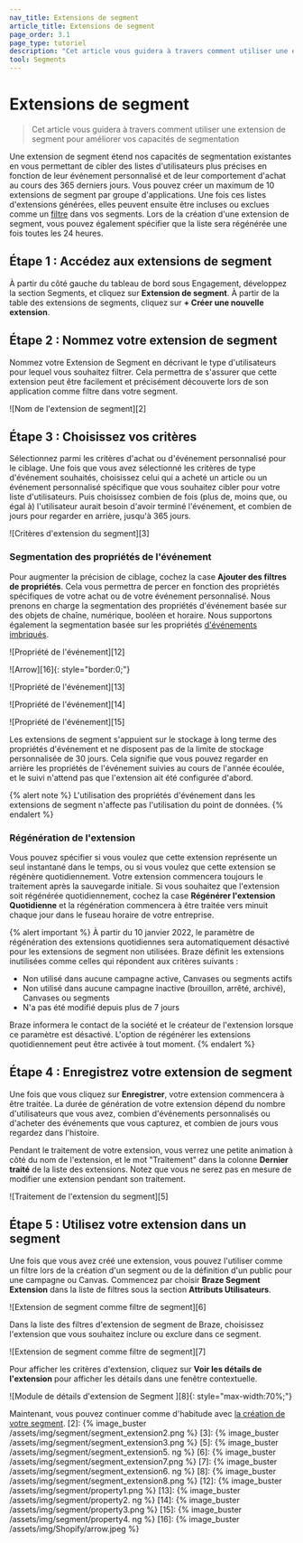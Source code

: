 ```yaml
---
nav_title: Extensions de segment
article_title: Extensions de segment
page_order: 3.1
page_type: tutoriel
description: "Cet article vous guidera à travers comment utiliser une extension de segment avec les segments de Braze."
tool: Segments
---
```


# Extensions de segment

> Cet article vous guidera à travers comment utiliser une extension de segment pour améliorer vos capacités de segmentation

Une extension de segment étend nos capacités de segmentation existantes en vous permettant de cibler des listes d'utilisateurs plus précises en fonction de leur événement personnalisé et de leur comportement d'achat au cours des 365 derniers jours. Vous pouvez créer un maximum de 10 extensions de segment par groupe d'applications. Une fois ces listes d'extensions générées, elles peuvent ensuite être incluses ou exclues comme un [filtre][10] dans vos segments. Lors de la création d'une extension de segment, vous pouvez également spécifier que la liste sera régénérée une fois toutes les 24 heures.

## Étape 1 : Accédez aux extensions de segment

À partir du côté gauche du tableau de bord sous Engagement, développez la section Segments, et cliquez sur **Extension de segment**. À partir de la table des extensions de segments, cliquez sur **+ Créer une nouvelle extension**.

## Étape 2 : Nommez votre extension de segment

Nommez votre Extension de Segment en décrivant le type d'utilisateurs pour lequel vous souhaitez filtrer. Cela permettra de s'assurer que cette extension peut être facilement et précisément découverte lors de son application comme filtre dans votre segment.

!\[Nom de l'extension de segment\]\[2\]

## Étape 3 : Choisissez vos critères

Sélectionnez parmi les critères d'achat ou d'événement personnalisé pour le ciblage. Une fois que vous avez sélectionné les critères de type d'événement souhaités, choisissez celui qui a acheté un article ou un événement personnalisé spécifique que vous souhaitez cibler pour votre liste d'utilisateurs. Puis choisissez combien de fois (plus de, moins que, ou égal à) l'utilisateur aurait besoin d'avoir terminé l'événement, et combien de jours pour regarder en arrière, jusqu'à 365 jours.

!\[Critères d'extension du segment\]\[3\]

### Segmentation des propriétés de l'événement

Pour augmenter la précision de ciblage, cochez la case **Ajouter des filtres de propriétés**. Cela vous permettra de percer en fonction des propriétés spécifiques de votre achat ou de votre événement personnalisé. Nous prenons en charge la segmentation des propriétés d'événement basée sur des objets de chaîne, numérique, booléen et horaire. Nous supportons également la segmentation basée sur les propriétés [d'événements imbriqués]({{site.baseurl}}/user_guide/data_and_analytics/custom_data/nested_object_support/).

!\[Propriété de l'événement\]\[12\]

!\[Arrow\]\[16\]{: style="border:0;"}

!\[Propriété de l'événement\]\[13\]

!\[Propriété de l'événement\]\[14\]

!\[Propriété de l'événement\]\[15\]

Les extensions de segment s'appuient sur le stockage à long terme des propriétés d'événement et ne disposent pas de la limite de stockage personnalisée de 30 jours. Cela signifie que vous pouvez regarder en arrière les propriétés de l'événement suivies au cours de l'année écoulée, et le suivi n'attend pas que l'extension ait été configurée d'abord.

{% alert note %} L'utilisation des propriétés d'événement dans les extensions de segment n'affecte pas l'utilisation du point de données.  {% endalert %}

### Régénération de l'extension

Vous pouvez spécifier si vous voulez que cette extension représente un seul instantané dans le temps, ou si vous voulez que cette extension se régénère quotidiennement. Votre extension commencera toujours le traitement après la sauvegarde initiale. Si vous souhaitez que l'extension soit régénérée quotidiennement, cochez la case **Régénérer l'extension Quotidienne** et la régénération commencera à être traitée vers minuit chaque jour dans le fuseau horaire de votre entreprise.

{% alert important %}
À partir du 10 janvier 2022, le paramètre de régénération des extensions quotidiennes sera automatiquement désactivé pour les extensions de segment non utilisées. Braze définit les extensions inutilisées comme celles qui répondent aux critères suivants :

- Non utilisé dans aucune campagne active, Canvases ou segments actifs
- Non utilisé dans aucune campagne inactive (brouillon, arrêté, archivé), Canvases ou segments
- N'a pas été modifié depuis plus de 7 jours

Braze informera le contact de la société et le créateur de l'extension lorsque ce paramètre est désactivé. L'option de régénérer les extensions quotidiennement peut être activée à tout moment.
{% endalert %}

## Étape 4 : Enregistrez votre extension de segment

Une fois que vous cliquez sur **Enregistrer**, votre extension commencera à être traitée. La durée de génération de votre extension dépend du nombre d'utilisateurs que vous avez, combien d'événements personnalisés ou d'acheter des événements que vous capturez, et combien de jours vous regardez dans l'histoire.

Pendant le traitement de votre extension, vous verrez une petite animation à côté du nom de l'extension, et le mot "Traitement" dans la colonne **Dernier traité** de la liste des extensions. Notez que vous ne serez pas en mesure de modifier une extension pendant son traitement.

!\[Traitement de l'extension du segment\]\[5\]

## Étape 5 : Utilisez votre extension dans un segment

Une fois que vous avez créé une extension, vous pouvez l'utiliser comme un filtre lors de la création d'un segment ou de la définition d'un public pour une campagne ou Canvas. Commencez par choisir **Braze Segment Extension** dans la liste de filtres sous la section **Attributs Utilisateurs**.

!\[Extension de segment comme filtre de segment\]\[6\]

Dans la liste des filtres d'extension de segment de Braze, choisissez l'extension que vous souhaitez inclure ou exclure dans ce segment.

!\[Extension de segment comme filtre de segment\]\[7\]

Pour afficher les critères d'extension, cliquez sur **Voir les détails de l'extension** pour afficher les détails dans une fenêtre contextuelle.

!\[Module de détails d'extension de Segment \]\[8\]{: style="max-width:70%;"}

Maintenant, vous pouvez continuer comme d'habitude avec [la création de votre segment][11].
[2]: {% image_buster /assets/img/segment/segment_extension2.png %} [3]: {% image_buster /assets/img/segment/segment_extension3.png %} [5]: {% image_buster /assets/img/segment/segment_extension5. ng %} [6]: {% image_buster /assets/img/segment/segment_extension7.png %} [7]: {% image_buster /assets/img/segment/segment_extension6. ng %} [8]: {% image_buster /assets/img/segment/segment_extension8.png %} [12]: {% image_buster /assets/img/segment/property1.png %} [13]: {% image_buster /assets/img/segment/property2. ng %} [14]: {% image_buster /assets/img/segment/property3.png %} [15]: {% image_buster /assets/img/segment/property4. ng %} [16]: {% image_buster /assets/img/Shopify/arrow.jpeg %}

[10]: {{site.baseurl}}/user_guide/engagement_tools/segments/segmentation_filters/
[11]: {{site.baseurl}}/user_guide/engagement_tools/segments/creating_a_segment/
